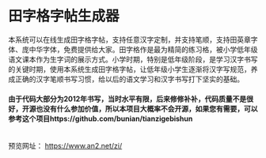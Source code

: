 <html lang="en">
  <head>
    <meta charset="utf-8">
  </head>
<body>
<h1>田字格字帖生成器</h1>
<p>本系统可以在线生成田字格字帖，支持任意汉字定制，并支持笔顺，支持田英章字体、庞中华字体，免费提供给大家。田字格作是最为精简的练习格，被小学低年级语文课本作为生字词的展示方式。小学时期，特别是低年级阶段，是学习汉字书写的关键时期，使用本系统生成田字格字帖，让低年级小学生逐渐将汉字写规范，养成正确的汉字笔顺书写习惯，给以后的语文学习和汉字书写打下坚实的基础。</p>

<h4>由于代码大部分为2012年书写，当时水平有限，后来修修补补，代码质量不是很好，开源也没有什么参加价值，所以本项目大概率不会开源，如果您有需要，可以参考这个项目https://github.com/bunian/tianzigebishun</h4>

<br>预览网址： <a href="https://www.an2.net/zi/" target="_blank">https://www.an2.net/zi/</a>
</body>
</html>
